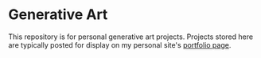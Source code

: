 # Generative Art

This repository is for personal generative art projects. Projects stored here are typically posted for display on my personal site's [portfolio page](https://ianhenrybateman.com/portfolio.html).
